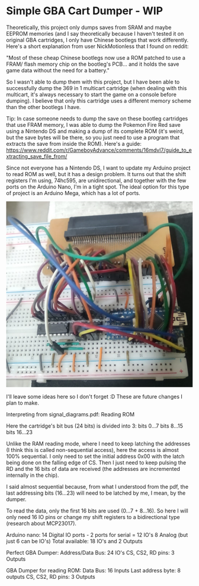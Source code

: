 <H1>Simple GBA Cart Dumper - WIP</H1>

Theoretically, this project only dumps saves from SRAM and maybe EEPROM memories (and I say theoretically because I haven't tested it on original GBA cartridges, I only have Chinese bootlegs that work differently. Here's a short explanation from user NickMotionless that I found on reddit:

"Most of these cheap Chinese bootlegs now use a ROM patched to use a FRAM/ flash memory chip on the bootleg's PCB... and it holds the save game data without the need for a battery."

So I wasn't able to dump them with this project, but I have been able to successfully dump the 369 in 1 multicart cartridge (when dealing with this multicart, it's always necessary to start the game on a console before dumping). I believe that only this cartridge uses a different memory scheme than the other bootlegs I have.

Tip: In case someone needs to dump the save on these bootleg cartridges that use FRAM memory, I was able to dump the Pokemon Fire Red save using a Nintendo DS and making a dump of its complete ROM (it's weird, but the save bytes will be there, so you just need to use a program that extracts the save from inside the ROM). Here's a guide: https://www.reddit.com/r/GameboyAdvance/comments/16mdvl7/guide_to_extracting_save_file_from/

Since not everyone has a Nintendo DS, I want to update my Arduino project to read ROM as well, but it has a design problem. It turns out that the shift registers I'm using, 74hc595, are unidirectional, and together with the few ports on the Arduino Nano, I'm in a tight spot. The ideal option for this type of project is an Arduino Mega, which has a lot of ports.


![Protoboard Circuit](./protoboard_circuit.png)



I'll leave some ideas here so I don't forget :D
These are future changes I plan to make.

Interpreting from signal_diagrams.pdf: Reading ROM

Here the cartridge's bit bus (24 bits) is divided into 3:
bits 0...7
bits 8...15
bits 16...23

Unlike the RAM reading mode, where I need to keep latching the addresses (I think this is called non-sequential access), here the access is almost 100% sequential. I only need to set the initial address 0x00 with the latch being done on the falling edge of CS. Then I just need to keep pulsing the RD and the 16 bits of data are received (the addresses are incremented internally in the chip).

I said almost sequential because, from what I understood from the pdf, the last addressing bits (16...23) will need to be latched by me, I mean, by the dumper.

To read the data, only the first 16 bits are used (0...7 + 8...16). So here I will only need 16 IO pins or change my shift registers to a bidirectional type (research about MCP23017).

Arduino nano:
 14 Digital IO ports - 2 ports for serial = 12 IO's
 8 Analog (but just 6 can be IO's)
Total available: 18 IO's and 2 Outputs

Perfect GBA Dumper:
 Address/Data Bus: 24 IO's
 CS, CS2, RD pins: 3 Outputs

GBA Dumper for reading ROM:
 Data Bus: 16 Inputs
 Last address byte: 8 outputs
 CS, CS2, RD pins: 3 Outputs
